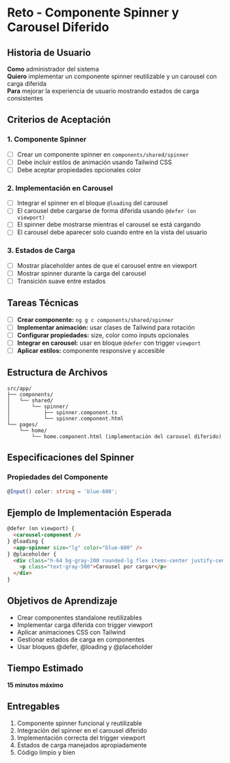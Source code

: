 # Reto - Componente Spinner y Carousel Diferido

## Historia de Usuario

**Como** administrador del sistema  
**Quiero** implementar un componente spinner reutilizable y un carousel con carga diferida  
**Para** mejorar la experiencia de usuario mostrando estados de carga consistentes

## Criterios de Aceptación

### 1. Componente Spinner
- [ ] Crear un componente spinner en `components/shared/spinner`
- [ ] Debe incluir estilos de animación usando Tailwind CSS
- [ ] Debe aceptar propiedades opcionales color

### 2. Implementación en Carousel
- [ ] Integrar el spinner en el bloque `@loading` del carousel
- [ ] El carousel debe cargarse de forma diferida usando `@defer (on viewport)`
- [ ] El spinner debe mostrarse mientras el carousel se está cargando
- [ ] El carousel debe aparecer solo cuando entre en la vista del usuario

### 3. Estados de Carga
- [ ] Mostrar placeholder antes de que el carousel entre en viewport
- [ ] Mostrar spinner durante la carga del carousel
- [ ] Transición suave entre estados

## Tareas Técnicas

- [ ] **Crear componente:** `ng g c components/shared/spinner`
- [ ] **Implementar animación:** usar clases de Tailwind para rotación
- [ ] **Configurar propiedades:** size, color como inputs opcionales
- [ ] **Integrar en carousel:** usar en bloque `@defer` con trigger `viewport`
- [ ] **Aplicar estilos:** componente responsive y accesible

## Estructura de Archivos

```
src/app/
├── components/
│   └── shared/
│       └── spinner/
│           ├── spinner.component.ts
│           └── spinner.component.html
└── pages/
    └── home/
        └── home.component.html (implementación del carousel diferido)
```

## Especificaciones del Spinner

### Propiedades del Componente
```typescript
@Input() color: string = 'blue-600';
```

## Ejemplo de Implementación Esperada

```html
@defer (on viewport) {
  <carousel-component />
} @loading {
  <app-spinner size="lg" color="blue-600" />
} @placeholder {
  <div class="h-64 bg-gray-200 rounded-lg flex items-center justify-center">
    <p class="text-gray-500">Carousel por cargar</p>
  </div>
}
```

## Objetivos de Aprendizaje

- Crear componentes standalone reutilizables
- Implementar carga diferida con trigger viewport
- Aplicar animaciones CSS con Tailwind
- Gestionar estados de carga en componentes
- Usar bloques @defer, @loading y @placeholder

## Tiempo Estimado

**15 minutos máximo**

## Entregables

1. Componente spinner funcional y reutilizable
2. Integración del spinner en el carousel diferido
3. Implementación correcta del trigger viewport
4. Estados de carga manejados apropiadamente
5. Código limpio y bien